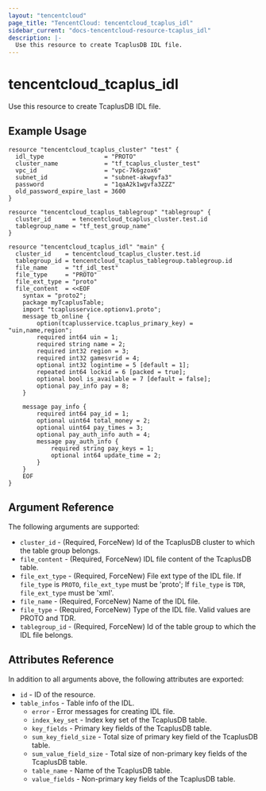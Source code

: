 ```yaml
---
layout: "tencentcloud"
page_title: "TencentCloud: tencentcloud_tcaplus_idl"
sidebar_current: "docs-tencentcloud-resource-tcaplus_idl"
description: |-
  Use this resource to create TcaplusDB IDL file.
---
```


# tencentcloud_tcaplus_idl

Use this resource to create TcaplusDB IDL file.

## Example Usage

```hcl
resource "tencentcloud_tcaplus_cluster" "test" {
  idl_type                 = "PROTO"
  cluster_name             = "tf_tcaplus_cluster_test"
  vpc_id                   = "vpc-7k6gzox6"
  subnet_id                = "subnet-akwgvfa3"
  password                 = "1qaA2k1wgvfa3ZZZ"
  old_password_expire_last = 3600
}

resource "tencentcloud_tcaplus_tablegroup" "tablegroup" {
  cluster_id      = tencentcloud_tcaplus_cluster.test.id
  tablegroup_name = "tf_test_group_name"
}

resource "tencentcloud_tcaplus_idl" "main" {
  cluster_id    = tencentcloud_tcaplus_cluster.test.id
  tablegroup_id = tencentcloud_tcaplus_tablegroup.tablegroup.id
  file_name     = "tf_idl_test"
  file_type     = "PROTO"
  file_ext_type = "proto"
  file_content  = <<EOF
    syntax = "proto2";
    package myTcaplusTable;
    import "tcaplusservice.optionv1.proto";
    message tb_online {
        option(tcaplusservice.tcaplus_primary_key) = "uin,name,region";
        required int64 uin = 1;
        required string name = 2;
        required int32 region = 3;
        required int32 gamesvrid = 4;
        optional int32 logintime = 5 [default = 1];
        repeated int64 lockid = 6 [packed = true];
        optional bool is_available = 7 [default = false];
        optional pay_info pay = 8;
    }

    message pay_info {
        required int64 pay_id = 1;
        optional uint64 total_money = 2;
        optional uint64 pay_times = 3;
        optional pay_auth_info auth = 4;
        message pay_auth_info {
            required string pay_keys = 1;
            optional int64 update_time = 2;
        }
    }
    EOF
}
```

## Argument Reference

The following arguments are supported:

* `cluster_id` - (Required, ForceNew) Id of the TcaplusDB cluster to which the table group belongs.
* `file_content` - (Required, ForceNew) IDL file content of the TcaplusDB table.
* `file_ext_type` - (Required, ForceNew) File ext type of the IDL file. If `file_type` is `PROTO`, `file_ext_type` must be 'proto'; If `file_type` is `TDR`, `file_ext_type` must be 'xml'.
* `file_name` - (Required, ForceNew) Name of the IDL file.
* `file_type` - (Required, ForceNew) Type of the IDL file. Valid values are PROTO and TDR.
* `tablegroup_id` - (Required, ForceNew) Id of the table group to which the IDL file belongs.

## Attributes Reference

In addition to all arguments above, the following attributes are exported:

* `id` - ID of the resource.
* `table_infos` - Table info of the IDL.
  * `error` - Error messages for creating IDL file.
  * `index_key_set` - Index key set of the TcaplusDB table.
  * `key_fields` - Primary key fields of the TcaplusDB table.
  * `sum_key_field_size` - Total size of primary key field of the TcaplusDB table.
  * `sum_value_field_size` - Total size of non-primary key fields of the TcaplusDB table.
  * `table_name` - Name of the TcaplusDB table.
  * `value_fields` - Non-primary key fields of the TcaplusDB table.


